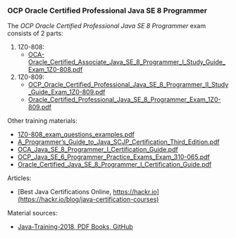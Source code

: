 ### OCP Oracle Certified Professional Java SE 8 Programmer

The _OCP Oracle Certified Professional Java SE 8 Programmer_ exam consists of 2 parts:
1) 1Z0-808:
    - [OCA-Oracle_Certified_Associate_Java_SE_8_Programmer_I_Study_Guide_Exam_1Z0-808.pdf](OCP_Oracle_Certified_Professional_1Z0-808/OCA-Oracle_Certified_Associate_Java_SE_8_Programmer_I_Study_Guide_Exam_1Z0-808.pdf)
2) 1Z0-809:
    - [OCP_Oracle_Certified_Professional_Java_SE_8_Programmer_II_Study_Guide_Exam_1Z0-809.pdf](OCP_Oracle_Certified_Professional_1Z0-809/OCP_Oracle_Certified_Professional_Java_SE_8_Programmer_II_Study_Guide_Exam_1Z0-809.pdf)
    - [Oracle_Certified_Professional_Java_SE_8_Programmer_Exam_1Z0-809.pdf](OCP_Oracle_Certified_Professional_1Z0-809/Oracle_Certified_Professional_Java_SE_8_Programmer_Exam_1Z0-809.pdf)

Other training materials:
- [1Z0-808_exam_questions_examples.pdf](1Z0-808_exam_questions_examples.pdf)
- [A_Programmer’s_Guide_to_Java_SCJP_Certification_Third_Edition.pdf](A_Programmer’s_Guide_to_Java_SCJP_Certification_Third_Edition.pdf)
- [OCA_Java_SE_8_Programmer_I_Certification_Guide.pdf](OCA_Java_SE_8_Programmer_I_Certification_Guide.pdf)
- [OCP_Java_SE_6_Programmer_Practice_Exams_Exam_310-065.pdf](OCP_Java_SE_6_Programmer_Practice_Exams_Exam_310-065.pdf)
- [Oracle_Certified_Java_SE_8_Programmer_I_Certification_Guide.pdf](Oracle_Certified_Java_SE_8_Programmer_I_Certification_Guide.pdf)

Articles:
- [Best Java Certifications Online, https://hackr.io](https://hackr.io/blog/java-certification-courses)

Material sources:
- [Java-Training-2018, PDF Books, GitHub](https://github.com/gopinathankm/Java-Training-2018)
